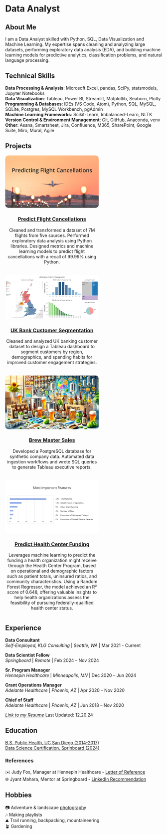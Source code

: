 # Data Analyst

## About Me
I am a Data Analyst skilled with Python, SQL, Data Visualization and Machine Learning. My expertise spans cleaning and analyzing large datasets, performing exploratory data analysis (EDA), and building machine learning models for predictive analytics, classification problems, and natural language processing. 

## Technical Skills
**Data Processing & Analysis**: Microsoft Excel, pandas, SciPy, statsmodels, Jupyter Notebooks\
**Data Visualization**: Tableau, Power BI, Streamlit, Matplotlib, Seaborn, Plotly\
**Programming & Databases**: IDEs (VS Code, Atom), Python, SQL, MySQL, SQLite, Postgres, MySQL Workbench, pgAdmin\
**Machine Learning Frameworks**: Scikit-Learn, Imbalanced-Learn, NLTK\
**Version Control & Environment Management**: Git, GitHub, Anaconda, venv\
**Other**: Asana, Smartsheet, Jira, Confluence, M365, SharePoint, Google Suite, Miro, Mural, Agile

## Projects
<div style="display: flex; flex-wrap: wrap; gap: 20px;">

<!-- Project 1 -->
  <div style="flex: 1 1 300px; max-width: 300px; text-align: center;">
  <a href="https://github.com/dezertdweller/flight-cancellations/tree/main" target="_blank">
    <img src="https://raw.githubusercontent.com/dezertdweller/portfolio/main/assets/photos/predicting-cancellations.jpg" alt="Predict Flight Cancellations" style="width: 100%; border-radius: 10px;">
    <h3>Predict Flight Cancellations</h3>
  </a>
  <p>Cleaned and transformed a dataset of 7M flights from five sources. Performed exploratory data analysis using Python libraries. Designed metrics and machine learning models to predict flight cancellations with a recall of 99.99% using Python.</p>
</div>

<!-- Project 2 -->
<div style="flex: 1 1 300px; max-width: 300px; text-align: center;">
  <a href="https://public.tableau.com/app/profile/katia.lopes.gilbert/viz/uk-banks/CustomerSegmentationDashboard" target="_blank">
    <img src="https://raw.githubusercontent.com/dezertdweller/portfolio/main/assets/photos/customer-segmentation-dashboard.png" alt="UK Bank Customer Segmentation" style="width: 100%; border-radius: 10px;">
    <h3>UK Bank Customer Segmentation</h3>
  </a>
  <p>Cleaned and analyzed UK banking customer dataset to design a Tableau dashboard to segment customers by region, demographics, and spending habits for improved customer engagement strategies.</p>
</div>

<!-- Project 3 -->
<div style="flex: 1 1 300px; max-width: 300px; text-align: center;">
  <a href="https://github.com/dezertdweller/brew_master" target="_blank">
    <img src="https://raw.githubusercontent.com/dezertdweller/portfolio/main/assets/photos/brew-master.png" alt="Brew Master Sales" style="width: 100%; border-radius: 10px;">
    <h3>Brew Master Sales</h3>
  </a>
  <p>Developed a PostgreSQL database for synthetic company data. Automated data ingestion workflows and wrote SQL queries to generate Tableau executive reports.</p>
</div>

<!-- Project 4 -->
<div style="flex: 1 1 300px; max-width: 300px; text-align: center;">
  <a href="https://github.com/dezertdweller/capstone-project-fqhc-model" target="_blank">
    <img src="https://raw.githubusercontent.com/dezertdweller/portfolio/main/assets/photos/hcp-feature-importance.jpg" alt="Predict Health Center Funding" style="width: 100%; border-radius: 10px;">
    <h3>Predict Health Center Funding</h3>
  </a>
  <p>Leverages machine learning to predict the funding a health organization might receive through the Health Center Program, based on operational and demographic factors such as patient totals, uninsured ratios, and community characteristics. Using a Random Forest Regressor, the model achieved an R² score of 0.648, offering valuable insights to help health organizations assess the feasibility of pursuing federally-qualified health center status.</p>
  </div>


</div>

## Experience

**Data Consultant**\
*Self-Employed, KLG Consulting* | *Seattle, WA* | Mar 2021 - Current

**Data Scientist Fellow**\
*Springboard* | *Remote* | Feb 2024 – Nov 2024

**Sr. Program Manager**\
*Hennepin Healthcare* | *Minneapolis, MN* | Dec 2020 – Jun 2024

**Grant Operations Manager**\
*Adelante Healthcare* | *Phoenix, AZ* | Apr 2020 – Nov 2020

**Chief of Staff**\
*Adelante Healthcare* | *Phoenix, AZ* | Jun 2018 – Nov 2020

[*Link to my Resume*](https://drive.google.com/file/d/1Pq8g2hrLA1QCnCPUplgMxpxbmV_AV22D/view?usp=share_link)
Last Updated: 12.20.24

## Education
[B.S. Public Health, UC San Diego (2014-2017)](https://drive.google.com/file/d/12lnBhAHTdGFg4AFtqbGz5VFvk9Frn6jB/view?usp=share_link)\
[Data Science Certification, Sprinboard (2024)](https://drive.google.com/file/d/1K3_5YjS9NDydHdQpt0W9xqIZB32YMnM0/view?usp=share_link)

### References
✉️ Judy Fox, Manager at Hennepin Healthcare - [Letter of Reference](https://drive.google.com/file/d/1Cal4rKSs5edf5VaE2eIO3n5FnN6ds39f/view?usp=share_link)\
🌐 Jyant Mahara, Mentor at Springboard - [LinkedIn Recommendation](https://www.linkedin.com/in/katialg/details/recommendations/)

## Hobbies
📷 Adventure & landscape [photography](https://www.instagram.com/katialopesgilbert/)\
🎶 Making playlists\
⛰️ Trail running, backpacking, mountaineering\
🪴 Gardening